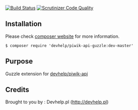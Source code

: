 [![Build Status](https://travis-ci.org/devhelp/piwik-api-guzzle.svg?branch=master)](https://travis-ci.org/devhelp/piwik-api-guzzle)
[![Scrutinizer Code Quality](https://scrutinizer-ci.com/g/devhelp/piwik-api-guzzle/badges/quality-score.png?b=master)](https://scrutinizer-ci.com/g/devhelp/piwik-api-guzzle?branch=master)

## Installation

Please check [composer website](http://getcomposer.org) for more information.

```
$ composer require 'devhelp/piwik-api-guzzle:dev-master'
```

## Purpose

Guzzle extension for [devhelp/piwik-api](https://github.com/devhelp/piwik-api)

## Credits

Brought to you by : Devhelp.pl (http://devhelp.pl)
